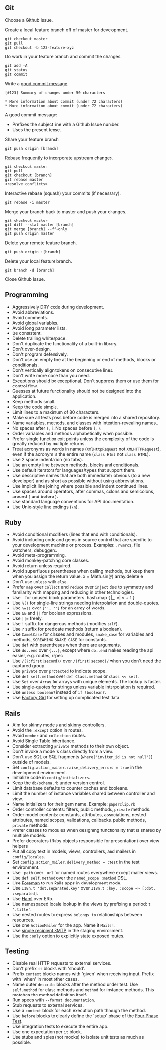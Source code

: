 Git
---

Choose a Github Issue.

Create a local feature branch off of master for development.

    git checkout master
    git pull
    git checkout -b 123-feature-xyz

Do work in your feature branch and commit the changes.

    git add -A
    git status
    git commit

Write a [good commit message](http://goo.gl/w11us).

    [#123] Summary of changes under 50 characters

    * More information about commit (under 72 characters)
    * More information about commit (under 72 characters)

A good commit message:

* Prefixes the subject line with a Github Issue number.
* Uses the present tense.

Share your feature branch

    git push origin [branch]

Rebase frequently to incorporate upstream changes.

    git checkout master
    git pull
    git checkout [branch]
    git rebase master
    <resolve conflicts>

Interactive rebase (squash) your commits (if necessary).

    git rebase -i master

Merge your branch back to master and push your changes.

    git checkout master
    git diff --stat master [branch]
    git merge [branch] --ff-only
    git push origin master

Delete your remote feature branch.

    git push origin :[branch]

Delete your local feature branch.

    git branch -d [branch]

Close Github Issue.

Programming
-----------

* Aggressively DRY code during development.
* Avoid abbreviations.
* Avoid comments.
* Avoid global variables.
* Avoid long parameter lists.
* Be consistent.
* Delete trailing whitespace.
* Don't duplicate the functionality of a built-in library.
* Don't over-design.
* Don't program defensively.
* Don't use an empty line at the beginning or end of methods, blocks or
  conditionals.
* Don't vertically align tokens on consecutive lines.
* Don't write more code than you need.
* Exceptions should be exceptional. Don't suppress them or use them for control
  flow.
* Guesses at future functionality should not be designed into the application.
* Keep methods small.
* Keep the code simple.
* Limit lines to a maximum of 80 characters.
* Make sure all tests pass before code is merged into a shared repository.
* Name variables, methods, and classes with intention-revealing names..
* No spaces after `(`, `[`. No spaces before `]`, `)`.
* Order variables and methods alphabetically when possible.
* Prefer single function exit points unless the complexity of the code is
  greatly reduced by multiple returns.
* Treat acronyms as words in names (`XmlHttpRequest` not `XMLHTTPRequest`),
  even if the acronym is the entire name (`class Html` not `class HTML`).
* Use 2 space indentation (no tabs).
* Use an empty line between methods, blocks and conditionals.
* Use default iterators for languages/types that support them.
* Use descriptive names that are both immediately obvious (to a new developer)
  and as short as possible without using abbreviations.
* Use implicit line joining where possible and indent continued lines.
* Use spaces around operators, after commas, colons and semicolons, around `{`
  and before `}`.
* Use standard language conventions for API documentation.
* Use Unix-style line endings (`\n`).

Ruby
----

* Avoid conditional modifiers (lines that end with conditionals).
* Avoid including code and gems in source control that are specific to your
  development machine or process. Examples: `.rvmrc`s, file watchers, debuggers.
* Avoid meta-programming.
* Avoid monkey-patching core classes.
* Avoid return unless required.
* Avoid superfluous parentheses when calling methods, but keep them when you
  assign the return value.
        x = Math.sin(y)
        array.delete e
* Don't use `unless` with `else`.
* Prefer `map` over `collect` and `reduce` over `inject` due to symmetry and
  familarity with mapping and reducing in other technologies.
* Use `_` for unused block parameters.
        hash.map { |_, v| v + 1 }
* Use `%()` for single-line strings needing interpolation and double-quotes.
* Use `%w()` over `['', '']` for an array of words.
* Use `&&` and `||` for boolean expressions.
* Use `||=` freely.
* Use `!` suffix for dangerous methods (modifies `self`).
* Use `?` suffix for predicate methods (return a boolean).
* Use `CamelCase` for classes and modules, `snake_case` for variables and
  methods, `SCREAMING_SNAKE_CASE` for constants.
* Use `def` with parentheses when there are arguments.
* Use `do..end` over `{...}`, except where `do..end` makes reading the api
  easier, e.g. routes, rspec
* Use `/(?:first|second)/` over `/(first|second)/` when you don't need the
  captured group.
* Use `private` over `protected` to indicate scope.
* Use `def self.method` over `def Class.method` or `class << self`.
* Use `Set` over `Array` for arrays with unique elements. The lookup is faster.
* Use single-quotes for strings unless variable interpolation is required.
* Use `unless boolean?` instead of `if !boolean?`.
* Use [Factory Girl](https://github.com/thoughtbot/factory_girl) for setting up
  complicated test data.

Rails
-----

* Aim for skinny models and skinny controllers.
* Avoid the `:except` option in routes.
* Avoid `member` and `collection` routes.
* Avoid Single Table Inheritance.
* Consider extracting `private` methods to their own object.
* Don't invoke a model's class directly from a view.
* Don't use SQL or SQL fragments (`where('inviter_id is not null')`) outside of
  models.
* Set `config.action_mailer.raise_delivery_errors = true` in the development
  environment.
* Initialize code in `config/initializers`.
* Keep the `db/schema.rb` under version control.
* Limit database defaults to counter caches and booleans.
* Limit the number of instance variables shared between controller and view.
* Name initializers for their gem name. Example: `paperclip.rb`
* Order controller contents: filters, public methods, `private` methods.
* Order model contents: constants, attributes, associations, nested attributes,
  named scopes, validations, callbacks, public methods, `private` methods.
* Prefer classes to modules when designing functionality that is shared by
  multiple models.
* Prefer decoraters (Ruby objects responsible for presentation) over view
  helpers
* Put all copy text in models, views, controllers, and mailers in
  `config/locales`.
* Set `config.action_mailer.delivery_method = :test` in the test environment.
* Use `_path` over `_url` for named routes everywhere except mailer views.
* Use `def self.method` over the `named_scope :method` DSL.
* Use [Foreman](https://github.com/ddollar/foreman) to run Rails apps in
  development mode.
* Use `I18n.t 'dot.separated.key'` over
  `I18n.t :key, :scope => [:dot, :separated]`.
* Use [Haml](http://haml-lang.com) over ERb.
* Use namespaced locale lookup in the views by prefixing a period: `t '.title'`.
* Use nested routes to express `belongs_to` relationships between resources.
* Use one `ActionMailer` for the app. Name it `Mailer`.
* Use [single recipient SMTP](https://gist.github.com/2042496) in the staging
  environment.
* Use the `:only` option to explicitly state exposed routes.

Testing
-------

* Disable real HTTP requests to external services.
* Don't prefix `it` blocks with 'should'.
* Prefix `context` blocks names with 'given' when receiving input. Prefix with
  'when' in most other cases.
* Name outer `describe` blocks after the method under test. Use `self.method`
  for class methods and `method` for instance methods. This matches the method
  definition itself.
* Run specs with `--format documentation`.
* Stub requests to external services.
* Use a `context` block for each execution path through the method.
* Use `before` blocks to clearly define the 'setup' phase of the
  [Four Phase Test](http://xunitpatterns.com/Four%20Phase%20Test.html).
* Use integration tests to execute the entire app.
* Use one expectation per `it` block.
* Use stubs and spies (not mocks) to isolate unit tests as much as possible.

